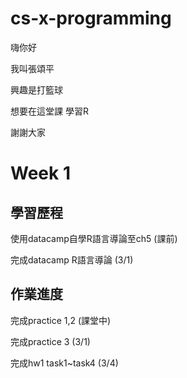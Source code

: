 # cs-x-programming
嗨你好

我叫張頌平

興趣是打籃球

想要在這堂課 學習R

謝謝大家

# Week 1

## 學習歷程

使用datacamp自學R語言導論至ch5 (課前)

完成datacamp R語言導論 (3/1)


## 作業進度

完成practice 1,2 (課堂中)

完成practice 3 (3/1)

完成hw1 task1~task4 (3/4)

